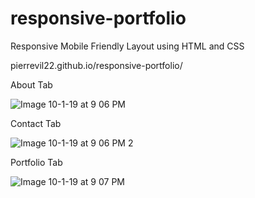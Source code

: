# responsive-portfolio
Responsive Mobile Friendly Layout using HTML and CSS

pierrevil22.github.io/responsive-portfolio/

About Tab

![Image 10-1-19 at 9 06 PM](https://user-images.githubusercontent.com/46546551/66012490-75418900-e495-11e9-8824-8dda3959f2d1.jpg)


Contact Tab

![Image 10-1-19 at 9 06 PM 2](https://user-images.githubusercontent.com/46546551/66012670-0b75af00-e496-11e9-93de-0ce6b0a0960b.jpg)


Portfolio Tab

![Image 10-1-19 at 9 07 PM](https://user-images.githubusercontent.com/46546551/66012759-63141a80-e496-11e9-8dc2-a00ca89035cf.jpg)
